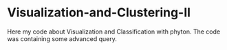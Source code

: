 # Visualization-and-Clustering-II
Here my code about Visualization and Classification with phyton. The code was containing some advanced query. 
